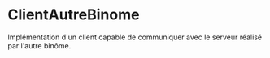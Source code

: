 ClientAutreBinome
=================

Implémentation d'un client capable de communiquer avec le serveur réalisé par l'autre binôme. 
